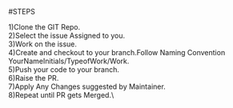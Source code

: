 #STEPS

1)Clone the GIT Repo.\
2)Select the issue Assigned to you.\
3)Work on the issue.\
4)Create and checkout to your branch.Follow Naming Convention YourNameInitials/TypeofWork/Work.\
5)Push your code to your branch.\
6)Raise the PR.\
7)Apply Any Changes suggested by Maintainer.\
8)Repeat until PR gets Merged.\
